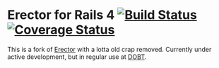 Erector for Rails 4 [![Build Status](https://travis-ci.org/adamjacobbecker/erector-rails4.png?branch=master)](https://travis-ci.org/adamjacobbecker/erector-rails4) [![Coverage Status](https://coveralls.io/repos/adamjacobbecker/erector-rails4/badge.png)](https://coveralls.io/r/adamjacobbecker/erector-rails4)
=====

This is a fork of [Erector](https://github.com/erector/erector) with a lotta old crap removed. Currently under active development, but in regular use at [DOBT](https://www.github.com/dobtco).
